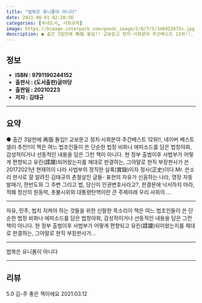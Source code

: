 ```yaml
---
title: "법복은 유니폼이 아니다"
date: 2021-08-01 02:20:56
categories: [국내도서, 사회과학]
image: https://bimage.interpark.com/goods_image/2/8/7/5/346922875s.jpg
description: ● 출간 3일만에 再版 돌입!! 교보문고 정치·사회분야 주간베스트 12위!!, 네이버 베스트셀러 추천!!이 책은 여느 법조인들이 쓴 단순한 법정 비화나 에피소드를 담은 법창야화, 감성적이거나 선동적인 내용을 담은 그런 책이 아니다. 현 정부 출범이후 사법부가 어떻게 편향되고 유린(蹂躪
---
```


## **정보**

- **ISBN : 9791190244152**
- **출판사 : (도서출판)글마당**
- **출판일 : 20210223**
- **저자 : 김태규**

------



## **요약**

●  출간 3일만에 再版 돌입!! 교보문고 정치·사회분야 주간베스트 12위!!, 네이버 베스트셀러 추천!!이 책은 여느 법조인들이 쓴 단순한 법정 비화나 에피소드를 담은 법창야화, 감성적이거나 선동적인 내용을 담은 그런 책이 아니다. 현 정부 출범이후 사법부가 어떻게 편향되고 유린(蹂躪)되어왔는지를 제대로 판결하는, 그야말로 현직 부장판사가 쓴 20172021년 현재의이 나라 사법부의 정직한 실록(實錄)이자 정사(正史)이다.Mr. 쓴소리 판사로 잘 알려진 김태규의 촌철살인 글들- 표현의 자유가 신음하는 나라, 영장 자동발매기, 한반도와 그 주변 그리고 법, 당신이 인권변호사라고?, 판결문에 낙서하지 마라, 적폐 청산의 원동력, 촛불시위와 대통령탄핵이란 큰 주제아래 우리 사회의 ...

------

자유, 민주, 법치
지켜야 하는 것들을 위한 신랄한 목소리이 책은 여느 법조인들이 쓴 단순한 법정 비화나 에피소드를 담은 법창야화, 감성적이거나 선동적인 내용을 담은 그런 책이 아니다. 현 정부 출범이후 사법부가 어떻게 편향되고 유린(蹂躪)되어왔는지를 제대로 판결하는, 그야말로 현직 부장판사가... 

------


법복은 유니폼이 아니다 

------


## **리뷰** 

5.0 김-주 좋은 책이에요 2021.03.12 <br/>
